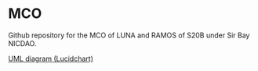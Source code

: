 # MCO

 Github repository for the MCO of LUNA and RAMOS of S20B under Sir Bay NICDAO.

 <a href= "https://lucid.app/lucidchart/c62a1760-2b3b-4088-a15f-5f7ef016773d/edit?page=5l3mA38qXu4-&invitationId=inv_5460cf21-d470-4085-840b-668d3c5f951e#">UML diagram (Lucidchart)</a>
